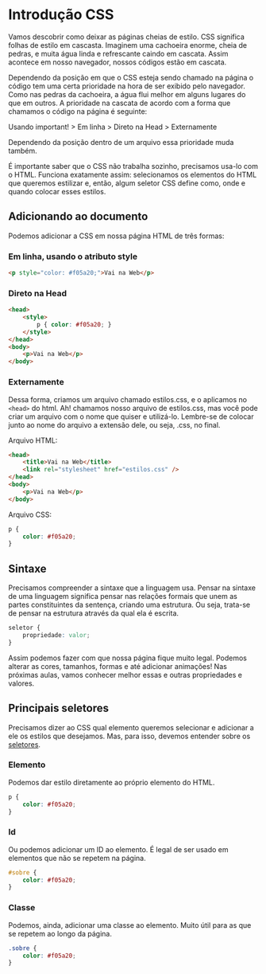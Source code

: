 # Introdução CSS

Vamos descobrir como deixar as páginas cheias de estilo. CSS significa folhas de estilo em cascasta. Imaginem uma cachoeira enorme, cheia de pedras, e muita água linda e refrescante caindo em cascata. Assim acontece em nosso navegador, nossos códigos estão em cascata. 

Dependendo da posição em que o CSS esteja sendo chamado na página o código tem uma certa prioridade na hora de ser exibido pelo navegador. Como nas pedras da cachoeira, a água flui  melhor em alguns lugares do que em outros. A prioridade na cascata de acordo com a forma que chamamos o código na página é seguinte: 

Usando important! > Em linha > Direto na Head > Externamente

Dependendo da posição dentro de um arquivo essa prioridade muda também.

É importante saber que o CSS não trabalha sozinho, precisamos usa-lo com o HTML. Funciona exatamente assim: selecionamos os elementos do HTML que queremos estilizar e, então, algum seletor CSS define como, onde e quando colocar esses estilos.

## Adicionando ao documento

Podemos adicionar a CSS em nossa página HTML de três formas:

### Em linha, usando o atributo style

```html
<p style="color: #f05a20;">Vai na Web</p>
```

### Direto na Head

```html
<head>
	<style>
		p { color: #f05a20; }
	</style>
</head>
<body>
	<p>Vai na Web</p>
</body>
```

### Externamente

Dessa forma, criamos um arquivo chamado estilos.css, e o aplicamos no `<head>` do html. Ah! chamamos nosso arquivo de estilos.css, mas você pode criar um arquivo com o nome que quiser e utilizá-lo. Lembre-se de colocar junto ao nome do arquivo a extensão dele, ou seja, .css, no final.

Arquivo HTML:
```html
<head>
	<title>Vai na Web</title>
	<link rel="stylesheet" href="estilos.css" />
</head>
<body>
    <p>Vai na Web</p>
</body>
```
Arquivo CSS:
```css
p {
	color: #f05a20;
}
```

## Sintaxe

Precisamos compreender a sintaxe que a linguagem usa. Pensar na sintaxe de uma linguagem significa pensar nas relações formais que unem as partes constituintes da sentença, criando uma estrutura. Ou seja, trata-se de pensar na estrutura através da qual ela é escrita.

```css
seletor {
	propriedade: valor;
}
```

Assim podemos fazer com que nossa página fique muito legal. Podemos alterar as cores, tamanhos, formas e até adicionar animações! Nas próximas aulas, vamos conhecer melhor essas e outras propriedades e valores.

## Principais seletores

Precisamos dizer ao CSS qual elemento queremos selecionar e adicionar a ele os estilos que desejamos. Mas, para isso, devemos entender sobre os [seletores](https://code.tutsplus.com/pt/tutorials/the-30-css-selectors-you-must-memorize--net-16048).

### Elemento

Podemos dar estilo diretamente ao próprio elemento do HTML.

```css
p {
	color: #f05a20;
}
```

### Id 

Ou podemos adicionar um ID ao elemento. É legal de ser usado em elementos que não se repetem na página.

```css
#sobre {
	color: #f05a20;
}
```

### Classe

Podemos, ainda, adicionar uma classe ao elemento. Muito útil para as que se repetem ao longo da página.

```css
.sobre {
	color: #f05a20;
}
```
